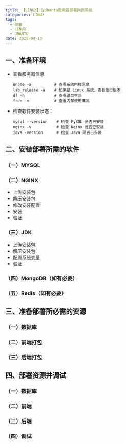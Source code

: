 ```yaml
---
title: 【LINUX】在Ubantu服务器部署网页系统
categories: LINUX
tags:
  - 部署
  - LINUX
  - UBANTU
date: 2025-04-10
---
```

## 一、准备环境
+ 查看服务器信息

  ```shell
  uname -a          # 查看系统内核信息
  lsb_release -a    # 如果是 Linux 系统，查看发行版本
  df -h             # 查看磁盘空间
  free -m           # 查看内存使用情况
  ```

+ 检查软件安装状态：

  ```shell
  mysql --version    # 检查 MySQL 是否已安装
  nginx -v           # 检查 Nginx 是否已安装
  java -version      # 检查 Java 是否已安装
  ```

## 二、安装部署所需的软件

### （一）MYSQL

### （二）NGINX
+ 上传安装包
+ 解压安装包
+ 修改安装配置
+ 安装
+ 验证

### （三）JDK
+ 上传安装包
+ 解压安装包
+ 配置系统变量
+ 验证

### （四）MongoDB（如有必要）

### （五）Redis（如有必要）



## 三、准备部署所必需的资源
### （一）数据库

### （二）前端打包

### （三）后端打包

## 四、部署资源并调试
### （一）数据库
### （二）前端

### （三）后端

### （四）调试